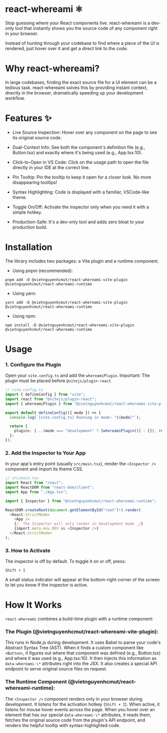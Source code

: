 # react-whereami ⚛️

Stop guessing where your React components live. react-whereami is a dev-only tool that instantly shows you the source code of any component right in your browser.

Instead of hunting through your codebase to find where a piece of the UI is rendered, just hover over it and get a direct link to the code.

# Why react-whereami?

In large codebases, finding the exact source file for a UI element can be a tedious task. react-whereami solves this by providing instant context, directly in the browser, dramatically speeding up your development workflow.

# Features ✨

- Live Source Inspection: Hover over any component on the page to see its original source code.

- Dual-Context Info: See both the component's definition file (e.g., Button.tsx) and exactly where it's being used (e.g., App.tsx:10).

- Click-to-Open in VS Code: Click on the usage path to open the file directly in your IDE at the correct line.

- Pin Tooltip: Pin the tooltip to keep it open for a closer look. No more disappearing tooltips!

- Syntax Highlighting: Code is displayed with a familiar, VSCode-like theme.

- Toggle On/Off: Activate the inspector only when you need it with a simple hotkey.

- Production-Safe: It's a dev-only tool and adds zero bloat to your production build.

# Installation

The library includes two packages: a Vite plugin and a runtime component.

- Using pnpm (recommended):
```
pnpm add -D @vietnguyenhcmut/react-whereami-vite-plugin @vietnguyenhcmut/react-whereami-runtime
```

- Using yarn:
```
yarn add -D @vietnguyenhcmut/react-whereami-vite-plugin @vietnguyenhcmut/react-whereami-runtime
```

- Using npm:
```
npm install -D @vietnguyenhcmut/react-whereami-vite-plugin @vietnguyenhcmut/react-whereami-runtime
```

# Usage

### 1. Configure the Plugin

Open your ```vite.config.ts``` and add the ```whereamiPlugin```. Important: The plugin must be placed before ```@vitejs/plugin-react```.

```typescript
// vite.config.ts
import { defineConfig } from "vite";
import react from "@vitejs/plugin-react";
import { whereamiPlugin } from "@vietnguyenhcmut/react-whereami-vite-plugin";

export default defineConfig(({ mode }) => {
  console.log(`[vite.config.ts] Running in mode: "${mode}"`);

  return {
    plugins: [...(mode === "development" ? [whereamiPlugin()] : []), react()],
  };
});
```

### 2. Add the Inspector to Your App

In your app's entry point (usually ```src/main.tsx```), render the ```<Inspector />``` component and import its theme CSS.

```typescript
// src/main.tsx
import React from "react";
import ReactDOM from "react-dom/client";
import App from "./App.tsx";

import { Inspector } from "@vietnguyenhcmut/react-whereami-runtime";

ReactDOM.createRoot(document.getElementById("root")!).render(
  <React.StrictMode>
    <App />
    {/_ The Inspector will only render in development mode _/}
    {import.meta.env.DEV && <Inspector />}
  </React.StrictMode>
);
```

### 3. How to Activate

The inspector is off by default. To toggle it on or off, press:

```
Shift + I
```

A small status indicator will appear at the bottom-right corner of the screen to let you know if the inspector is active.

# How It Works

```react-whereami``` combines a build-time plugin with a runtime component:

### The Plugin (@vietnguyenhcmut/react-whereami-vite-plugin):

This runs in Node.js during development. It uses Babel to parse your code's Abstract Syntax Tree (AST). When it finds a custom component like ```<Button>```, it figures out where that component was defined (e.g., Button.tsx) and where it was used (e.g., App.tsx:10). It then injects this information as ```data-whereami-\*``` attributes right into the JSX. It also creates a special API endpoint to serve original source files on request.

### The Runtime Component (@vietnguyenhcmut/react-whereami-runtime):

The ```<Inspector />``` component renders only in your browser during development. It listens for the activation hotkey (```Shift + I```). When active, it listens for mouse hover events across the page. When you hover over an element that has our special ```data-whereami-\*``` attributes, it reads them, fetches the original source code from the plugin's API endpoint, and renders the helpful tooltip with syntax-highlighted code.

